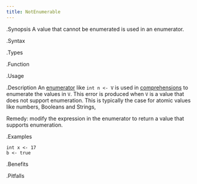 ```yaml
---
title: NotEnumerable
---
```


.Synopsis
A value that cannot be enumerated is used in an enumerator.

.Syntax

.Types

.Function
       
.Usage

.Description
An [enumerator]((Rascal:Comprehensions-Enumerator)) like `int n <- V` is used in 
[comprehensions]((Rascal:Expressions-Comprehensions)) to enumerate the values in `V`.
This error is produced when `V` is a value that does not support enumeration.
This is typically the case for atomic values like numbers, Booleans and Strings,

Remedy: modify the expression in the enumerator to return a value that supports enumeration.

.Examples
```rascal-shell,error
int x <- 17
b <- true
```

.Benefits

.Pitfalls

